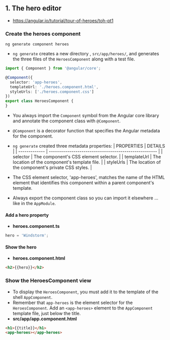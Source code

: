 
## 1. The hero editor

- https://angular.io/tutorial/tour-of-heroes/toh-pt1


### Create the heroes component

```
ng generate component heroes
```
- `ng generate` creates a new directory , `src/app/heroes/`, and generates the three files of the `HeroesComponent` along with a test file.

```ts
import { Component } from '@angular/core';

@Component({
  selector: 'app-heroes',
  templateUrl: './heroes.component.html',
  styleUrls: ['./heroes.component.css']
})
export class HeroesComponent {
}
```
- You always import the `Component` symbol from the Angular core library and annotate the component class with `@Component`.
- `@Component` is a decorator function that specifies the Angular metadata for the component.

- `ng generate` created three metadata properties:
| PROPERTIES    | DETAILS                                               |
| ------------- | ----------------------------------------------------- |
| selector      | The component's CSS element selector.                 |
| templateUrl	| The location of the component's template file.        |
| styleUrls     | The location of the component's private CSS styles.   |

- The CSS element selector, 'app-heroes', matches the name of the HTML element that identifies this component within a parent component's template.

- Always export the component class so you can import it elsewhere … like in the `AppModule`.


#### Add a hero property
- **heroes.component.ts**
```ts
hero = 'Windstorm';
```

#### Show the hero
- **heroes.component.html**
```html
<h2>{{hero}}</h2>
```

### Show the HeroesComponent view

- To display the `HeroesComponent`, you must add it to the template of the shell `AppComponent`.
- Remember that `app-heroes` is the element selector for the `HeroesComponent`. Add an `<app-heroes>` element to the `AppComponent` template file, just below the title.
- **src/app/app.component.html**
```html
<h1>{{title}}</h1>
<app-heroes></app-heroes>
```